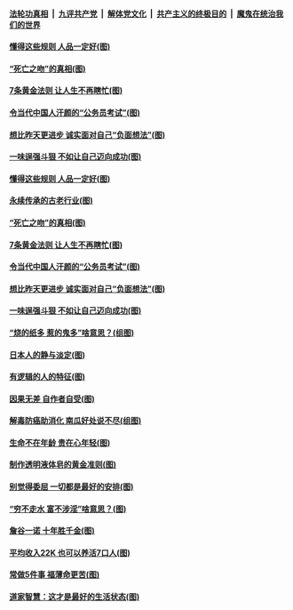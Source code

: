 ####  [法轮功真相](../../../../basic/blob/master/README.md?t=07041431) &nbsp;|&nbsp; [九评共产党](../../../../9ping.md/blob/master/README.md?t=07041431) &nbsp;|&nbsp; [解体党文化](../../../../jtdwh.md/blob/master/README.md?t=07041431)  &nbsp;|&nbsp; [共产主义的终极目的](../../../../gczydzjmd.md/blob/master/README.md?t=07041431) &nbsp;|&nbsp; [魔鬼在统治我们的世界](../../../../mgztzwmdsj.md/blob/master/README.md?t=07041431) 

#### [懂得这些规则 人品一定好(图)](../pages/p8/937490.md?t=07041431) 

#### [“死亡之吻”的真相(图)](../pages/p8/938205.md?t=07041431) 

#### [7条黄金法则 让人生不再瞎忙(图)](../pages/p8/938472.md?t=07041431) 

#### [令当代中国人汗颜的“公务员考试”(图)](../pages/p8/938246.md?t=07041431) 

#### [想比昨天更进步 诚实面对自己“负面想法”(图)](../pages/p8/938419.md?t=07041431) 

#### [一味逞强斗狠 不如让自己迈向成功(图)](../pages/p8/937701.md?t=07041431) 

#### [懂得这些规则 人品一定好(图)](../pages/p8/937490.md?t=07041431) 

#### [永续传承的古老行业(图)](../pages/p8/938548.md?t=07041431) 

#### [“死亡之吻”的真相(图)](../pages/p8/938205.md?t=07041431) 

#### [7条黄金法则 让人生不再瞎忙(图)](../pages/p8/938472.md?t=07041431) 

#### [令当代中国人汗颜的“公务员考试”(图)](../pages/p8/938246.md?t=07041431) 

#### [想比昨天更进步 诚实面对自己“负面想法”(图)](../pages/p8/938419.md?t=07041431) 

#### [一味逞强斗狠 不如让自己迈向成功(图)](../pages/p8/937701.md?t=07041431) 

#### [“烧的纸多 惹的鬼多”啥意思？(组图)](../pages/p8/938393.md?t=07041431) 

#### [日本人的静与淡定(图)](../pages/p8/936769.md?t=07041431) 

#### [有逻辑的人的特征(图)](../pages/p8/938239.md?t=07041431) 

#### [因果无差 自作者自受(图)](../pages/p8/938272.md?t=07041431) 

#### [解毒防癌助消化 南瓜好处说不尽(组图)](../pages/p8/937975.md?t=07041431) 

#### [生命不在年龄 贵在心年轻(图)](../pages/p8/937698.md?t=07041431) 

#### [制作透明液体皂的黄金准则(图)](../pages/p8/938207.md?t=07041431) 

#### [别觉得委屈 一切都是最好的安排(图)](../pages/p8/921940.md?t=07041431) 

#### [“穷不走水 富不涉淫”啥意思？(图)](../pages/p8/938176.md?t=07041431) 

#### [詹谷一诺 十年胜千金(图)](../pages/p8/937705.md?t=07041431) 

#### [平均收入22K 也可以养活7口人(图)](../pages/p8/938104.md?t=07041431) 

#### [常做5件事 福薄命更苦(图)](../pages/p8/937990.md?t=07041431) 

#### [道家智慧：这才是最好的生活状态(图)](../pages/p8/900827.md?t=07041431) 

